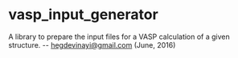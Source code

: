 # vasp_input_generator
A library to prepare the input files for a VASP calculation of a given structure.
-- hegdevinayi@gmail.com (June, 2016)
